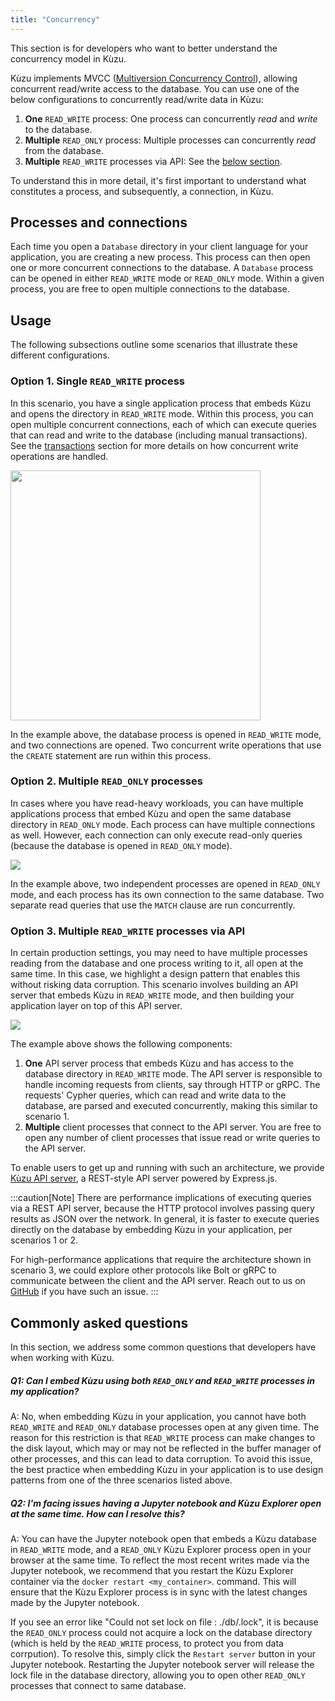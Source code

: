 ```yaml
---
title: "Concurrency"
---
```


This section is for developers who want to better understand the concurrency model in Kùzu.

Kùzu implements MVCC ([Multiversion Concurrency Control](https://en.wikipedia.org/wiki/Multiversion_concurrency_control)),
allowing concurrent read/write access to the database. You can use one of the below configurations
to concurrently read/write data in Kùzu:

1. **One** `READ_WRITE` process: One process can concurrently _read_ and _write_ to the database.
2. **Multiple** `READ_ONLY` process: Multiple processes can concurrently _read_ from the database.
3. **Multiple** `READ_WRITE` processes via API: See the [below section](#option-3-multiple-read_write-processes-via-api).

To understand this in more detail, it's first important to understand what constitutes a process, and
subsequently, a connection, in Kùzu.

## Processes and connections

Each time you open a `Database` directory in your client language for your application, you are creating
a new process. This process can then open one or more concurrent connections to the database.
A `Database` process can be opened in either `READ_WRITE` mode or `READ_ONLY` mode. Within a
given process, you are free to open multiple connections to the database.

## Usage

The following subsections outline some scenarios that illustrate these different configurations.

### Option 1. Single `READ_WRITE` process

In this scenario, you have a single application process that embeds Kùzu and opens the directory in
`READ_WRITE` mode. Within this process, you can open multiple concurrent connections, each of which
can execute queries that can read and write to the database (including manual transactions). See the
[transactions](/cypher/transaction) section for more details on how concurrent write operations
are handled.

<img src="/img/concurrency/kuzu-concurrency-1.svg" width="400"/>

In the example above, the database process is opened in `READ_WRITE` mode, and two connections are opened.
Two concurrent write operations that use the `CREATE` statement are run within this process.

### Option 2. Multiple `READ_ONLY` processes

In cases where you have read-heavy workloads, you can have multiple applications process that embed
Kùzu and open the same database directory in `READ_ONLY` mode. Each process can have multiple connections
as well. However, each connection can only execute read-only queries (because the database is opened in
`READ_ONLY` mode).

<img src="/img/concurrency/kuzu-concurrency-2.svg" />

In the example above, two independent processes are opened in `READ_ONLY` mode, and each process has its
own connection to the same database. Two separate read queries that use the `MATCH` clause are run
concurrently.

### Option 3. Multiple `READ_WRITE` processes via API

In certain production settings, you may need to have multiple processes reading from the database
and one process writing to it, all open at the same time. In this case, we highlight a design pattern that enables this without
risking data corruption. This scenario involves building an API server that embeds Kùzu in `READ_WRITE`
mode, and then building your application layer on top of this API server.

<img src="/img/concurrency/kuzu-concurrency-3.svg" />

The example above shows the following components:
1. **One** API server process that embeds Kùzu and has access to the database directory in `READ_WRITE` mode.
The API server is responsible to handle incoming requests from clients, say through HTTP or gRPC. The
requests' Cypher queries, which can read and write data to the database, are parsed and executed
concurrently, making this similar to scenario 1.
1. **Multiple** client processes that connect to the API server. You are free to open any number of client
processes that issue read or write queries to the API server.

To enable users to get up and running with such an architecture, we provide [Kùzu API server](https://github.com/kuzudb/api-server),
a REST-style API server powered by Express.js.

:::caution[Note]
There are performance implications of executing queries via a REST API server, because the HTTP
protocol involves passing query results as JSON over the network. In general, it is faster to execute
queries directly on the database by embedding Kùzu in your application, per scenarios 1 or 2.

For high-performance applications that require the architecture shown in scenario 3, we could
explore other protocols like Bolt or gRPC to communicate between the client and the API server. Reach out
to us on [GitHub]([https://kuzu](https://github.com/kuzudb/kuzu/issues/new/choose)) if you have such an issue.
:::

## Commonly asked questions

In this section, we address some common questions that developers have when working with Kùzu.

##### Q1: Can I embed Kùzu using both `READ_ONLY` and `READ_WRITE` processes in my application?

A: No, when embedding Kùzu in your application, you cannot have both `READ_WRITE` and `READ_ONLY` database processes
open at any given time. The reason for this restriction is that `READ_WRITE` process can make changes
to the disk layout, which may or may not be reflected in the buffer manager of other processes, and this
can lead to data corruption. To avoid this issue, the best practice when embedding Kùzu in your
application is to use design patterns from one of the three scenarios listed above.

##### Q2: I'm facing issues having a Jupyter notebook and Kùzu Explorer open at the same time. How can I resolve this?

A: You can have the Jupyter notebook open that embeds a Kùzu database in `READ_WRITE` mode, and a `READ_ONLY`
Kùzu Explorer process open in your browser at the same time. To reflect the most recent writes made
via the Jupyter notebook, we recommend that you restart the Kùzu Explorer container via the `docker restart <my_container>`.
command. This will ensure that the Kùzu Explorer process is in sync with the latest changes made by the Jupyter notebook.

If you see an error like "Could not set lock on file : ./db/.lock", it is because the `READ_ONLY` process
could not acquire a lock on the database directory (which is held by the `READ_WRITE` process, to protect you
from data corrpution). To resolve this, simply click the `Restart server` button in your Jupyter notebook.
Restarting the Jupyter notebook server will release the lock file in the database directory, allowing
you to open other `READ_ONLY` processes that connect to same database.
